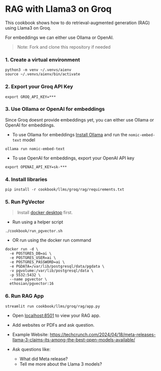 # RAG with Llama3 on Groq

This cookbook shows how to do retrieval-augmented generation (RAG) using Llama3 on Groq.

For embeddings we can either use Ollama or OpenAI.

> Note: Fork and clone this repository if needed

### 1. Create a virtual environment

```shell
python3 -m venv ~/.venvs/aienv
source ~/.venvs/aienv/bin/activate
```

### 2. Export your Groq API Key

```shell
export GROQ_API_KEY=***
```

### 3. Use Ollama or OpenAI for embeddings

Since Groq doesnt provide embeddings yet, you can either use Ollama or OpenAI for embeddings.

- To use Ollama for embeddings [Install Ollama](https://github.com/ollama/ollama?tab=readme-ov-file#macos) and run the `nomic-embed-text` model

```shell
ollama run nomic-embed-text
```

- To use OpenAI for embeddings, export your OpenAI API key

```shell
export OPENAI_API_KEY=sk-***
```


### 4. Install libraries

```shell
pip install -r cookbook/llms/groq/rag/requirements.txt
```

### 5. Run PgVector

> Install [docker desktop](https://docs.docker.com/desktop/install/mac-install/) first.

- Run using a helper script

```shell
./cookbook/run_pgvector.sh
```

- OR run using the docker run command

```shell
docker run -d \
  -e POSTGRES_DB=ai \
  -e POSTGRES_USER=ai \
  -e POSTGRES_PASSWORD=ai \
  -e PGDATA=/var/lib/postgresql/data/pgdata \
  -v pgvolume:/var/lib/postgresql/data \
  -p 5532:5432 \
  --name pgvector \
  ethosian/pgvector:16
```

### 6. Run RAG App

```shell
streamlit run cookbook/llms/groq/rag/app.py
```

- Open [localhost:8501](http://localhost:8501) to view your RAG app.
- Add websites or PDFs and ask question.

- Example Website: https://techcrunch.com/2024/04/18/meta-releases-llama-3-claims-its-among-the-best-open-models-available/
- Ask questions like:
  - What did Meta release?
  - Tell me more about the Llama 3 models?